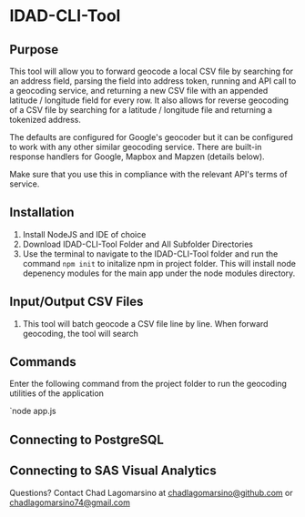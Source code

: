 # IDAD-CLI-Tool

## Purpose

This tool will allow you to forward geocode a local CSV file by searching for an address field, parsing the field into address token, running and API call to a geocoding service, and returning a new CSV file with an appended latitude / longitude field for every row. It also allows for reverse geocoding of a CSV file by searching for a latitude / longitude file and returning a tokenized address.

The defaults are configured for Google's geocoder but it can be configured to work with any other similar geocoding service. There are built-in response handlers for Google, Mapbox and Mapzen (details below).

Make sure that you use this in compliance with the relevant API's terms of service.


## Installation 

1. Install NodeJS and IDE of choice 
2. Download IDAD-CLI-Tool Folder and All Subfolder Directories 
3. Use the terminal to navigate to the IDAD-CLI-Tool folder and run the command `npm init` to initalize npm in project folder. This will install node depenency modules for the main app under the node modules directory. 

## Input/Output CSV Files

1. This tool will batch geocode a CSV file line by line. When forward geocoding, the tool will search 

## Commands 

Enter the following command from the project folder to run the geocoding utilities of the application


`node app.js

## Connecting to PostgreSQL 

## Connecting to SAS Visual Analytics 

Questions? Contact Chad Lagomarsino at chadlagomarsino@github.com or chadlagomarsino74@gmail.com 
